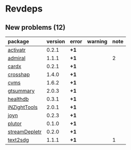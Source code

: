 # Revdeps

## New problems (12)

|package       |version |error  |warning |note |
|:-------------|:-------|:------|:-------|:----|
|[activatr](problems.md#activatr)|0.2.1   |__+1__ |        |     |
|[admiral](problems.md#admiral)|1.1.1   |__+1__ |        |2    |
|[cardx](problems.md#cardx)|0.2.1   |__+1__ |        |     |
|[crosshap](problems.md#crosshap)|1.4.0   |__+1__ |        |     |
|[cvms](problems.md#cvms)|1.6.2   |__+1__ |        |     |
|[gtsummary](problems.md#gtsummary)|2.0.3   |__+1__ |        |     |
|[healthdb](problems.md#healthdb)|0.3.1   |__+1__ |        |     |
|[iNZightTools](problems.md#inzighttools)|2.0.1   |__+1__ |        |     |
|[joyn](problems.md#joyn)|0.2.3   |__+1__ |        |     |
|[plutor](problems.md#plutor)|0.1.0   |__+1__ |        |     |
|[streamDepletr](problems.md#streamdepletr)|0.2.0   |__+1__ |        |     |
|[text2sdg](problems.md#text2sdg)|1.1.1   |__+1__ |        |1    |

